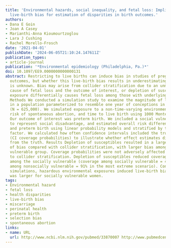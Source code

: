 ```yaml
---
title: 'Environmental hazards, social inequality, and fetal loss: Implications of
  live-birth bias for estimation of disparities in birth outcomes.'
authors:
- Dana E Goin
- Joan A Casey
- Marianthi-Anna Kioumourtzoglou
- Lara J Cushing
- Rachel Morello-Frosch
date: '2021-04-01'
publishDate: '2024-06-05T21:10:24.147611Z'
publication_types:
- article-journal
publication: '*Environmental epidemiology (Philadelphia, Pa.)*'
doi: 10.1097/EE9.0000000000000131
abstract: Restricting to live births can induce bias in studies of pregnancy and developmental
  outcomes, but whether this live-birth bias results in underestimating disparities
  is unknown. Bias may arise from collider stratification due to an unmeasured common
  cause of fetal loss and the outcome of interest, or depletion of susceptibles, where
  exposure differentially causes fetal loss among those with underlying susceptibility.
  Methods We conducted a simulation study to examine the magnitude of live-birth bias
  in a population parameterized to resemble one year of conceptions in California
  (N = 625,000). We simulated exposure to a non-time-varying environmental hazard,
  risk of spontaneous abortion, and time to live birth using 1000 Monte Carlo simulations.
  Our outcome of interest was preterm birth. We included a social vulnerability factor
  to represent social disadvantage, and estimated overall risk differences for exposure
  and preterm birth using linear probability models and stratified by the social vulnerability
  factor. We calculated how often confidence intervals included the true point estimate
  (CI coverage probabilities) to illustrate whether effect estimates differed qualitatively
  from the truth. Results Depletion of susceptibles resulted in a larger magnitude
  of bias compared with collider stratification, with larger bias among the socially
  vulnerable group. Coverage probabilities were not adversely affected by bias due
  to collider stratification. Depletion of susceptibles reduced coverage, especially
  among the socially vulnerable (coverage among socially vulnerable = 46%, coverage
  among nonsocially vulnerable = 91% in the most extreme scenario). Conclusions In
  simulations, hazardous environmental exposures induced live-birth bias and the bias
  was larger for socially vulnerable women.
tags:
- Environmental hazard
- fetal loss
- health disparities
- live-birth bias
- miscarriage
- perinatal health
- preterm birth
- selection bias
- spontaneous abortion
links:
- name: URL
  url: http://www.ncbi.nlm.nih.gov/pubmed/33870007 http://www.pubmedcentral.nih.gov/articlerender.fcgi?artid=PMC8043739
---
```

